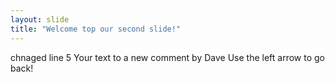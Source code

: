 ```yaml
---
layout: slide
title: "Welcome top our second slide!"
---
```

chnaged line 5 Your text to a new comment by Dave
Use the left arrow to go back!
